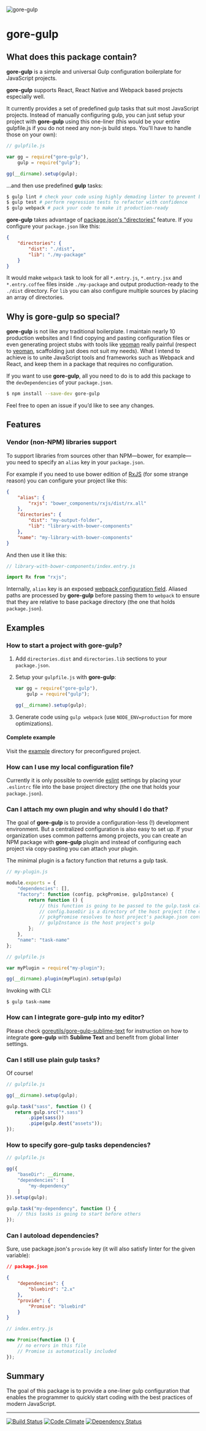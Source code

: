 ![gore-gulp](https://cdn.rawgit.com/goreutils/goreutils.github.io/e0ee67e872580d23c27a9eb5f9ab3e8cf3ed72ed/assets/gore-gulp.png)

# gore-gulp

## What does this package contain?

**gore-gulp** is a simple and universal Gulp configuration boilerplate for
JavaScript projects.

**gore-gulp** supports React, React Native and Webpack based projects
especially well.

It currently provides a set of predefined gulp tasks that suit most JavaScript projects. Instead of manually configuring gulp, you can just
setup your project with **gore-gulp** using this one-liner (this would be your
entire gulpfile.js if you do not need any non-js build steps. You'll have to
handle those on your own):

```JavaScript
// gulpfile.js

var gg = require("gore-gulp"),
    gulp = require("gulp");

gg(__dirname).setup(gulp);
```

...and then use predefined **gulp** tasks:

```Bash
$ gulp lint # check your code using highly demading linter to prevent bugs
$ gulp test # perform regression tests to refactor with confidence
$ gulp webpack # pack your code to make it production-ready
```

**gore-gulp** takes advantage of [package.json's "directories"](https://docs.npmjs.com/files/package.json#directorieslib)
feature. If you configure your `package.json` like this:

```JSON
{
    "directories": {
        "dist": "./dist",
        "lib": "./my-package"
    }
}
```

It would make `webpack` task to look for all `*.entry.js`, `*.entry.jsx` and
`*.entry.coffee` files inside `./my-package` and output
production-ready to the `./dist` directory. For `lib` you can also configure multiple sources by placing an array of directories.

## Why is gore-gulp so special?

**gore-gulp** is not like any traditional boilerplate. I
maintain nearly 10 production websites and I find copying and pasting configuration
files or even generating project stubs with tools like [yeoman](http://yeoman.io/) really painful (respect to
[yeoman](http://yeoman.io/), scaffolding just does not suit my needs). What I
intend to achieve is to unite JavaScript tools and frameworks such as Webpack and React, and
keep them in a package that requires no configuration.

If you want to use **gore-gulp**, all you need to do is to add this package
to the `devDependencies` of your `package.json`.

```bash
$ npm install --save-dev gore-gulp
```


Feel free to open an issue if you’d like to see any changes.

## Features

### Vendor (non-NPM) libraries support

To support libraries from sources other than NPM—bower, for example—you need to
specify an `alias` key in your `package.json`.

For example if you need to use bower edition of
[RxJS](https://github.com/Reactive-Extensions/RxJS) (for some strange reason)
you can configure your project like this:

```JSON
{
    "alias": {
        "rxjs": "bower_components/rxjs/dist/rx.all"
    },
    "directories": {
        "dist": "my-output-folder",
        "lib": "library-with-bower-components"
    },
    "name": "my-library-with-bower-components"
}
```

And then use it like this:

```JavaScript
// library-with-bower-components/index.entry.js

import Rx from "rxjs";
```

Internally, `alias` key is an exposed
[webpack configuration field](http://webpack.github.io/docs/configuration.html#resolve-alias).
Aliased paths are processed by **gore-gulp** before passing them to `webpack`
to ensure that they are relative to base package directory (the one that holds
`package.json`).

## Examples

### How to start a project with gore-gulp?

1. Add `directories.dist` and `directories.lib` sections to your `package.json`.
2. Setup your `gulpfile.js` with **gore-gulp**:

    ```JavaScript
    var gg = require("gore-gulp"),
        gulp = require("gulp");

    gg(__dirname).setup(gulp);
    ```

3. Generate code using `gulp webpack` (use `NODE_ENV=production` for more
optimizations).

#### Complete example

Visit the [example](example) directory for preconfigured project.

### How can I use my local configuration file?

Currently it is only possible to override
[eslint](https://github.com/eslint/eslint) settings by placing your `.eslintrc`
file into the base project directory (the one that holds your `package.json`).

### Can I attach my own plugin and why should I do that?

The goal of **gore-gulp** is to provide a configuration-less (!) development
environment. But a centralized configuration is also easy to set up.
If your organization uses common patterns among projects, you can create an
NPM package with **gore-gulp** plugin and instead of configuring each project
via copy-pasting you can attach your plugin.

The minimal plugin is a factory function that returns a gulp task.

```JavaScript
// my-plugin.js

module.exports = {
    "dependencies": [],
    "factory": function (config, pckgPromise, gulpInstance) {
        return function () {
            // this function is going to be passed to the gulp.task call
            // config.baseDir is a directory of the host project (the one that uses gore-gulp)
            // pckgPromise resolves to host project's package.json contents
            // gulpInstance is the host project's gulp
        };
    },
    "name": "task-name"
};
```

```JavaScript
// gulpfile.js

var myPlugin = require("my-plugin");

gg(__dirname).plugin(myPlugin).setup(gulp)
```

Invoking with CLI:

```
$ gulp task-name
```

### How can I integrate gore-gulp into my editor?

Please check
[goreutils/gore-gulp-sublime-text](https://github.com/goreutils/gore-gulp-sublime-text)
for instruction on how to integrate **gore-gulp** with **Sublime Text** and
benefit from global linter settings.

### Can I still use plain gulp tasks?

Of course!

```JavaScript
// gulpfile.js

gg(__dirname).setup(gulp);

gulp.task("sass", function () {
   return gulp.src("*.sass")
        .pipe(sass())
        .pipe(gulp.dest("assets"));
});
```

### How to specify gore-gulp tasks dependencies?

```JavaScript
// gulpfile.js

gg({
    "baseDir": __dirname,
    "dependencies": [
        "my-dependency"
    ]
}).setup(gulp);

gulp.task("my-dependency", function () {
    // this tasks is going to start before others
});
```

### Can I autoload dependencies?

Sure, use package.json's `provide` key (it will also satisfy linter for the given variable):

```JSON
// package.json

{
    "dependencies": {
        "bluebird": "2.x"
    },
    "provide": {
        "Promise": "bluebird"
    }
}
```

```JavaScript
// index.entry.js

new Promise(function () {
    // no errors in this file
    // Promise is automatically included
});
```


## Summary

The goal of this package is to provide a one-liner gulp configuration that enables the programmer to quickly start coding with the best practices of modern JavaScript.

---

[![Build Status](http://img.shields.io/travis/goreutils/gore-gulp.svg?style=flat)](https://travis-ci.org/goreutils/gore-gulp)
[![Code Climate](http://img.shields.io/codeclimate/github/goreutils/gore-gulp.svg?style=flat)](https://codeclimate.com/github/goreutils/gore-gulp)
[![Dependency Status](http://img.shields.io/david/goreutils/gore-gulp.svg?style=flat)](https://david-dm.org/goreutils/gore-gulp)
